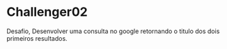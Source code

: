 # Challenger02
Desafio, Desenvolver uma consulta no google retornando o titulo dos dois primeiros resultados.

